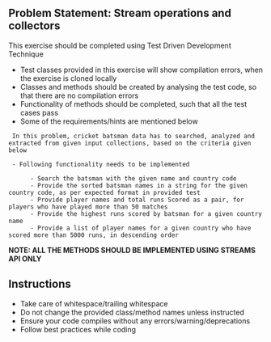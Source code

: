 ## Problem Statement: Stream operations and collectors

This exercise should be completed using Test Driven Development Technique

  - Test classes provided in this exercise will show compilation errors, when the exercise is cloned locally
  - Classes and methods should be created by analysing the test code, so that there are no compilation errors
  - Functionality of methods should be completed, such that all the test cases pass 
  - Some of the requirements/hints are mentioned below
  
  ```
   In this problem, cricket batsman data has to searched, analyzed and extracted from given input collections, based on the criteria given below 
        
   - Following functionality needs to be implemented
   
        - Search the batsman with the given name and country code
        - Provide the sorted batsman names in a string for the given country code, as per expected format in provided test
        - Provide player names and total runs Scored as a pair, for players who have played more than 50 matches
        - Provide the highest runs scored by batsman for a given country name
        - Provide a list of player names for a given country who have scored more than 5000 runs, in descending order        
  ```   

   **NOTE: ALL THE METHODS SHOULD BE IMPLEMENTED USING STREAMS API ONLY**
         
## Instructions
- Take care of whitespace/trailing whitespace
- Do not change the provided class/method names unless instructed
- Ensure your code compiles without any errors/warning/deprecations 
- Follow best practices while coding
